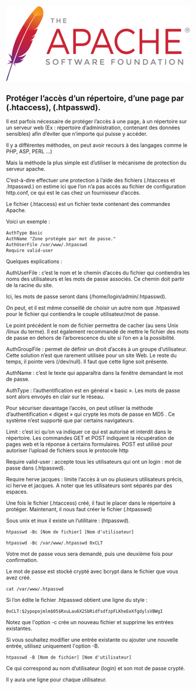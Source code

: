 ![Apache_logo](./images/Apache_logo.png)

## Protéger l’accès d’un répertoire, d’une page par (.htaccess), (.htpasswd).
 
Il est parfois nécessaire de protéger l’accès à une page, à un répertoire sur un serveur web (Ex : répertoire d’administration, contenant des données sensibles) afin d’éviter que n’importe qui puisse y accéder.

Il y a différentes méthodes, on peut avoir recours à des langages comme le PHP, ASP, PERL …)

Mais la méthode la plus simple est d’utiliser le mécanisme de protection du serveur apache.

C’est-à-dire effectuer une protection à l’aide des fichiers (.htaccess et .htpasswd.) on estime ici que l’on n’a pas accès au fichier de configuration http.conf, ce qui est le cas chez un fournisseur d’accès.

Le fichier (.htaccess) est un fichier texte contenant des commandes Apache.

Voici un exemple :
```
AuthType Basic
AuthName "Zone protégée par mot de passe."
AuthUserFile /var/www/.htpasswd
Require valid-user
```
Quelques explications :

AuthUserFile : c’est le nom et le chemin d’accès du fichier qui contiendra les noms des utilisateurs et les mots de passe associés. Ce chemin doit partir de la racine du site.

Ici, les mots de passe seront dans (/home/login/admin/.htpasswd).

On peut, et il est même conseillé de choisir un autre nom que .htpasswd pour le fichier qui contiendra le couple utilisateur/mot de passe.

Le point précédent le nom de fichier permettra de cacher (au sens Unix /linux du terme).
Il est également recommandé de mettre le fichier des mots de passe en dehors de l’arborescence du site si l’on en a la possibilité.

AuthGroupFile : permet de définir un droit d’accès à un groupe d’utilisateur.
Cette solution n’est que rarement utilisée pour un site Web.
Le reste du temps, il pointe vers (/dev/null). Il faut que cette ligne soit présente.

AuthName : c’est le texte qui apparaîtra dans la fenêtre demandant le mot de passe.

AuthType : l’authentification est en général « basic ». Les mots de passe sont alors envoyés en clair sur le réseau.

Pour sécuriser davantage l’accès, on peut utiliser la méthode d’authentification « digest » qui crypte les mots de passe en MD5 . Ce système n’est supporté que par certains navigateurs.

Limit : c’est ici qu’on va indiquer ce qui est autorisé et interdit dans le répertoire.
Les commandes GET et POST indiquent la récupération de pages web et la réponse à certains formulaires. POST est utilisé pour autoriser l’upload de fichiers sous le protocole http

Require valid-user : accepte tous les utilisateurs qui ont un login : mot de passe dans (.htpasswd).

Require herve jacques : limite l’accès à un ou plusieurs utilisateurs précis, ici herve et jacques. A noter que les utilisateurs sont séparés par des espaces.

Une fois le fichier (.htaccess) créé, il faut le placer dans le répertoire à protéger. Maintenant, il nous faut créer le fichier (.htpasswd)

Sous unix et inux il existe un l’utilitaire : (htpasswd).
```
htpasswd -Bc [Nom de fichier] [Nom d'utilisateur]
```
```
htpasswd -Bc /var/www/.htpasswd 0xCLT
```
Votre mot de passe vous sera demandé, puis une deuxième fois pour confirmation.

Le mot de passe est stocké crypté avec bcrypt dans le fichier que vous avez créé.
```
cat /var/www/.htpasswd
```
Si l’on édite le fichier .htpasswd obtient une ligne du style :
```
0xCLT:$2ypopojmlm$05$RxuLau6X2SbRidfsdfzpFLKheEeXfgdylsVBWgI
```
Notez que l'option -c crée un nouveau fichier et supprime les entrées existantes.

Si vous souhaitez modifier une entrée existante ou ajouter une nouvelle entrée, utilisez uniquement l'option -B.

```
htpasswd -B [Nom de fichier] [Nom d'utilisateur]
```
Ce qui correspond au nom d’utilisateur (login) et son mot de passe crypté.

Il y aura une ligne pour chaque utilisateur.
